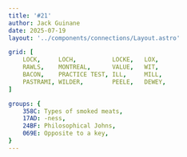 ```yaml
---
title: '#21'
author: Jack Guinane
date: 2025-07-19
layout: '../components/connections/Layout.astro'

grid: [
	LOCK,     LOCH,          LOCKE,   LOX,
	RAWLS,    MONTREAL,      VALUE,   WIT,
	BACON,    PRACTICE TEST, ILL,     MILL,
	PASTRAMI, WILDER,        PEELE,   DEWEY,
]

groups: {
	358C: Types of smoked meats,
	17AD: -ness,
	24BF: Philosophical Johns,
	069E: Opposite to a key,
}
---
```


